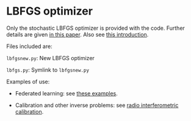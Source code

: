 # LBFGS optimizer
Only the stochastic LBFGS optimizer is provided with the code. Further details are given [in this paper](https://ieeexplore.ieee.org/document/8755567). Also see [this introduction](http://sagecal.sourceforge.net/pytorch/index.html).

Files included are:

``` lbfgsnew.py ```: New LBFGS optimizer

``` lbfgs.py ```: Symlink to ``` lbfgsnew.py ```


Examples of use:

  * Federated learning: see [these examples](https://github.com/SarodYatawatta/federated-pytorch-test).

  * Calibration and other inverse problems: see [radio interferometric calibration](https://github.com/SarodYatawatta/calibration-pytorch-test).